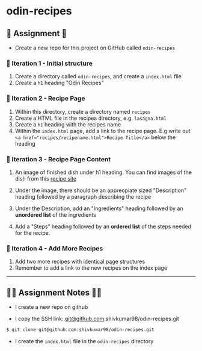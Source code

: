 # odin-recipes

## 📜 Assignment 📜

* Create a new repo for this project on GitHub called `odin-recipes`

### 🔴 Iteration 1 - Initial structure

1) Create a directory called `odin-recipes`, and create a `index.html` file
2) Create a `h1` heading "Odin Recipes"

### 🔴 Iteration 2 - Recipe Page

1) Within this directory, create a directory named `recipes`
2) Create a HTML file in the recipes directory, e.g. `lasagna.html`
3) Create a `h1` heading with the recipes name
4) Within the `index.html` page, add a link to the recipe page. E.g write out `<a href="recipes/recipename.html">Recipe Title</a>` below the heading

### 🔴 Iteration 3 - Recipe Page Content

1) An image of finished dish under h1 heading. You can find images of the dish from this [recipe site](https://www.allrecipes.com/)

2) Under the image, there should be an appreopiate sized "Description" heading followed by a paragraph describing the recipe

3) Under the Description, add an "Ingredients" heading followed by an **unordered list** of the ingredients

4) Add a "Steps" heading followed by an **ordered list** of the steps needed for the recipe.

### 🔴 Iteration 4 - Add More Recipes

1) Add two more recipes with identical page structures
2) Remember to add a link to the new recipes on the index page

<hr>

## 👨‍💻 Assignment Notes 👨‍💻

* I create a new repo on github

* I copy the SSH link: git@github.com:shivkumar98/odin-recipes.git

```sh
$ git clone git@github.com:shivkumar98/odin-recipes.git
```

* I create the `index.html` file in the `odin-recipes` directory